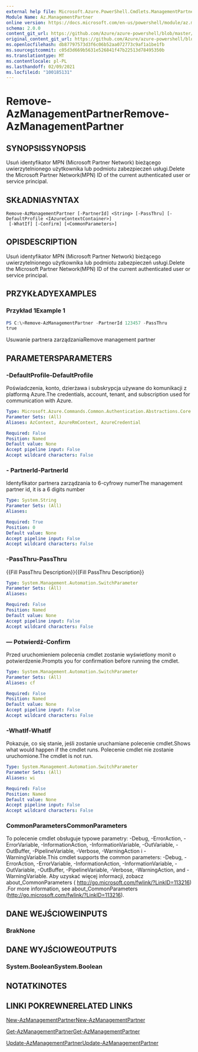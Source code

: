 ```yaml
---
external help file: Microsoft.Azure.PowerShell.Cmdlets.ManagementPartner.dll-Help.xml
Module Name: Az.ManagementPartner
online version: https://docs.microsoft.com/en-us/powershell/module/az.managementpartner/remove-azmanagementpartner
schema: 2.0.0
content_git_url: https://github.com/Azure/azure-powershell/blob/master/src/ManagementPartner/ManagementPartner/help/Remove-AzManagementPartner.md
original_content_git_url: https://github.com/Azure/azure-powershell/blob/master/src/ManagementPartner/ManagementPartner/help/Remove-AzManagementPartner.md
ms.openlocfilehash: db87797573d3f6c06b52aa072773c9af1a1be1fb
ms.sourcegitcommit: c05d3d669b5631e526841f47b22513d78495350b
ms.translationtype: MT
ms.contentlocale: pl-PL
ms.lasthandoff: 02/09/2021
ms.locfileid: "100185131"
---
```

# <span data-ttu-id="4fd5a-101">Remove-AzManagementPartner</span><span class="sxs-lookup"><span data-stu-id="4fd5a-101">Remove-AzManagementPartner</span></span>

## <span data-ttu-id="4fd5a-102">SYNOPSIS</span><span class="sxs-lookup"><span data-stu-id="4fd5a-102">SYNOPSIS</span></span>
<span data-ttu-id="4fd5a-103">Usuń identyfikator MPN (Microsoft Partner Network) bieżącego uwierzytelnionego użytkownika lub podmiotu zabezpieczeń usługi.</span><span class="sxs-lookup"><span data-stu-id="4fd5a-103">Delete the Microsoft Partner Network(MPN) ID of the current authenticated user or service principal.</span></span>

## <span data-ttu-id="4fd5a-104">SKŁADNIA</span><span class="sxs-lookup"><span data-stu-id="4fd5a-104">SYNTAX</span></span>

```
Remove-AzManagementPartner [-PartnerId] <String> [-PassThru] [-DefaultProfile <IAzureContextContainer>]
 [-WhatIf] [-Confirm] [<CommonParameters>]
```

## <span data-ttu-id="4fd5a-105">OPIS</span><span class="sxs-lookup"><span data-stu-id="4fd5a-105">DESCRIPTION</span></span>
<span data-ttu-id="4fd5a-106">Usuń identyfikator MPN (Microsoft Partner Network) bieżącego uwierzytelnionego użytkownika lub podmiotu zabezpieczeń usługi.</span><span class="sxs-lookup"><span data-stu-id="4fd5a-106">Delete the Microsoft Partner Network(MPN) ID of the current authenticated user or service principal.</span></span>

## <span data-ttu-id="4fd5a-107">PRZYKŁADY</span><span class="sxs-lookup"><span data-stu-id="4fd5a-107">EXAMPLES</span></span>

### <span data-ttu-id="4fd5a-108">Przykład 1</span><span class="sxs-lookup"><span data-stu-id="4fd5a-108">Example 1</span></span>
```powershell
PS C:\>Remove-AzManagementPartner -PartnerId 123457 -PassThru
true
```

<span data-ttu-id="4fd5a-109">Usuwanie partnera zarządzania</span><span class="sxs-lookup"><span data-stu-id="4fd5a-109">Remove management partner</span></span>

## <span data-ttu-id="4fd5a-110">PARAMETERS</span><span class="sxs-lookup"><span data-stu-id="4fd5a-110">PARAMETERS</span></span>

### <span data-ttu-id="4fd5a-111">-DefaultProfile</span><span class="sxs-lookup"><span data-stu-id="4fd5a-111">-DefaultProfile</span></span>
<span data-ttu-id="4fd5a-112">Poświadczenia, konto, dzierżawa i subskrypcja używane do komunikacji z platformą Azure.</span><span class="sxs-lookup"><span data-stu-id="4fd5a-112">The credentials, account, tenant, and subscription used for communication with Azure.</span></span>

```yaml
Type: Microsoft.Azure.Commands.Common.Authentication.Abstractions.Core.IAzureContextContainer
Parameter Sets: (All)
Aliases: AzContext, AzureRmContext, AzureCredential

Required: False
Position: Named
Default value: None
Accept pipeline input: False
Accept wildcard characters: False
```

### <span data-ttu-id="4fd5a-113">- PartnerId</span><span class="sxs-lookup"><span data-stu-id="4fd5a-113">-PartnerId</span></span>
<span data-ttu-id="4fd5a-114">Identyfikator partnera zarządzania to 6-cyfrowy numer</span><span class="sxs-lookup"><span data-stu-id="4fd5a-114">The management partner id, it is a 6 digits number</span></span>

```yaml
Type: System.String
Parameter Sets: (All)
Aliases:

Required: True
Position: 0
Default value: None
Accept pipeline input: False
Accept wildcard characters: False
```

### <span data-ttu-id="4fd5a-115">-PassThru</span><span class="sxs-lookup"><span data-stu-id="4fd5a-115">-PassThru</span></span>
<span data-ttu-id="4fd5a-116">{{Fill PassThru Description}}</span><span class="sxs-lookup"><span data-stu-id="4fd5a-116">{{Fill PassThru Description}}</span></span>

```yaml
Type: System.Management.Automation.SwitchParameter
Parameter Sets: (All)
Aliases:

Required: False
Position: Named
Default value: None
Accept pipeline input: False
Accept wildcard characters: False
```

### <span data-ttu-id="4fd5a-117">— Potwierdź</span><span class="sxs-lookup"><span data-stu-id="4fd5a-117">-Confirm</span></span>
<span data-ttu-id="4fd5a-118">Przed uruchomieniem polecenia cmdlet zostanie wyświetlony monit o potwierdzenie.</span><span class="sxs-lookup"><span data-stu-id="4fd5a-118">Prompts you for confirmation before running the cmdlet.</span></span>

```yaml
Type: System.Management.Automation.SwitchParameter
Parameter Sets: (All)
Aliases: cf

Required: False
Position: Named
Default value: None
Accept pipeline input: False
Accept wildcard characters: False
```

### <span data-ttu-id="4fd5a-119">-WhatIf</span><span class="sxs-lookup"><span data-stu-id="4fd5a-119">-WhatIf</span></span>
<span data-ttu-id="4fd5a-120">Pokazuje, co się stanie, jeśli zostanie uruchamiane polecenie cmdlet.</span><span class="sxs-lookup"><span data-stu-id="4fd5a-120">Shows what would happen if the cmdlet runs.</span></span>
<span data-ttu-id="4fd5a-121">Polecenie cmdlet nie zostanie uruchomione.</span><span class="sxs-lookup"><span data-stu-id="4fd5a-121">The cmdlet is not run.</span></span>

```yaml
Type: System.Management.Automation.SwitchParameter
Parameter Sets: (All)
Aliases: wi

Required: False
Position: Named
Default value: None
Accept pipeline input: False
Accept wildcard characters: False
```

### <span data-ttu-id="4fd5a-122">CommonParameters</span><span class="sxs-lookup"><span data-stu-id="4fd5a-122">CommonParameters</span></span>
<span data-ttu-id="4fd5a-123">To polecenie cmdlet obsługuje typowe parametry: -Debug, -ErrorAction, -ErrorVariable, -InformationAction, -InformationVariable, -OutVariable, -OutBuffer, -PipelineVariable, -Verbose, -WarningAction i -WarningVariable.</span><span class="sxs-lookup"><span data-stu-id="4fd5a-123">This cmdlet supports the common parameters: -Debug, -ErrorAction, -ErrorVariable, -InformationAction, -InformationVariable, -OutVariable, -OutBuffer, -PipelineVariable, -Verbose, -WarningAction, and -WarningVariable.</span></span> <span data-ttu-id="4fd5a-124">Aby uzyskać więcej informacji, zobacz about_CommonParameters ( http://go.microsoft.com/fwlink/?LinkID=113216) .</span><span class="sxs-lookup"><span data-stu-id="4fd5a-124">For more information, see about_CommonParameters (http://go.microsoft.com/fwlink/?LinkID=113216).</span></span>

## <span data-ttu-id="4fd5a-125">DANE WEJŚCIOWE</span><span class="sxs-lookup"><span data-stu-id="4fd5a-125">INPUTS</span></span>

### <span data-ttu-id="4fd5a-126">Brak</span><span class="sxs-lookup"><span data-stu-id="4fd5a-126">None</span></span>

## <span data-ttu-id="4fd5a-127">DANE WYJŚCIOWE</span><span class="sxs-lookup"><span data-stu-id="4fd5a-127">OUTPUTS</span></span>

### <span data-ttu-id="4fd5a-128">System.Boolean</span><span class="sxs-lookup"><span data-stu-id="4fd5a-128">System.Boolean</span></span>

## <span data-ttu-id="4fd5a-129">NOTATKI</span><span class="sxs-lookup"><span data-stu-id="4fd5a-129">NOTES</span></span>

## <span data-ttu-id="4fd5a-130">LINKI POKREWNE</span><span class="sxs-lookup"><span data-stu-id="4fd5a-130">RELATED LINKS</span></span>

[<span data-ttu-id="4fd5a-131">New-AzManagementPartner</span><span class="sxs-lookup"><span data-stu-id="4fd5a-131">New-AzManagementPartner</span></span>](./New-AzManagementPartner.md)

[<span data-ttu-id="4fd5a-132">Get-AzManagementPartner</span><span class="sxs-lookup"><span data-stu-id="4fd5a-132">Get-AzManagementPartner</span></span>](./Get-AzManagementPartner.md)

[<span data-ttu-id="4fd5a-133">Update-AzManagementPartner</span><span class="sxs-lookup"><span data-stu-id="4fd5a-133">Update-AzManagementPartner</span></span>](./Update-AzManagementPartner.md)